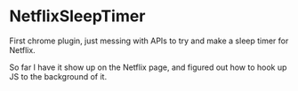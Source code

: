 NetflixSleepTimer
=================

First chrome plugin, just messing with APIs to try and make a sleep timer for Netflix.

So far I have it show up on the Netflix page, and figured out how to hook up JS to the background of it.
